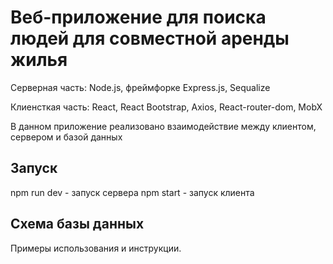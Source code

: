 # Веб-приложение для поиска людей для совместной аренды жилья
Серверная часть: Node.js, фреймфорке Express.js, Sequalize

Клиенсткая часть: React, React Bootstrap, Axios, React-router-dom, MobX

В данном приложение реализовано взаимодействие между клиентом, сервером и базой данных
## Запуск
npm run dev - запуск сервера
npm start - запуск клиента

## Схема базы данных

Примеры использования и инструкции.
